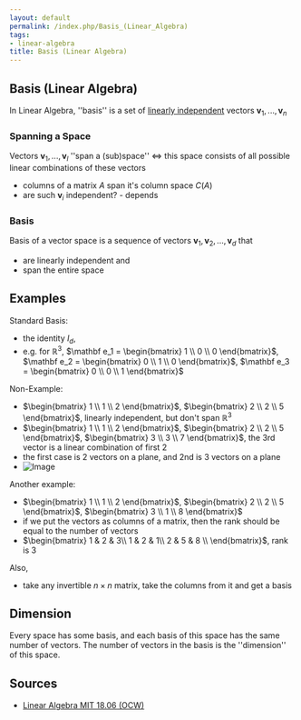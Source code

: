 ```yaml
---
layout: default
permalink: /index.php/Basis_(Linear_Algebra)
tags:
- linear-algebra
title: Basis (Linear Algebra)
---
```

## Basis (Linear Algebra)
In Linear Algebra, ''basis'' is a set of [linearly independent](Linear_Independence) vectors $\mathbf v_1, ...,  \mathbf v_n$ 


### Spanning a Space
Vectors $\mathbf v_1, ...,  \mathbf v_l$  ''span a (sub)space'' $\iff$ this space consists of all possible linear combinations of these vectors 
- columns of a matrix $A$ span it's column space $C(A)$
- are such $\mathbf v_i$ independent? - depends 


### Basis
Basis of a vector space is a sequence of vectors $\mathbf v_1, \mathbf v_2, ...,  \mathbf v_d$ that  
- are linearly independent and 
- span the entire space 


## Examples
Standard Basis: 
- the identity $I_d$,
- e.g. for $\mathbb R^3$, $\mathbf e_1 = \begin{bmatrix}
1 \\ 0 \\ 0 
\end{bmatrix}$, $\mathbf e_2 = \begin{bmatrix}
0 \\ 1 \\ 0 
\end{bmatrix}$, $\mathbf e_3 = \begin{bmatrix}
0 \\ 0 \\ 1 
\end{bmatrix}$


Non-Example:
- $\begin{bmatrix}
1 \\ 1 \\ 2 
\end{bmatrix}$, $\begin{bmatrix}
2 \\ 2 \\ 5 
\end{bmatrix}$, linearly independent, but don't span $\mathbb R^3$
- $\begin{bmatrix}
1 \\ 1 \\ 2 
\end{bmatrix}$, $\begin{bmatrix}
2 \\ 2 \\ 5 
\end{bmatrix}$, $\begin{bmatrix}
3 \\ 3 \\ 7 
\end{bmatrix}$, the 3rd vector is a linear combination of first 2 
- the first case is 2 vectors on a plane, and 2nd is 3 vectors on a plane
- <img src="http://habrastorage.org/files/328/4c6/a34/3284c6a346ff491e8ac295ec82ea1f91.png" alt="Image">


Another example: 
- $\begin{bmatrix}
1 \\ 1 \\ 2 
\end{bmatrix}$, $\begin{bmatrix}
2 \\ 2 \\ 5 
\end{bmatrix}$, $\begin{bmatrix}
3 \\ 1 \\ 8 
\end{bmatrix}$
- if we put the vectors as columns of a matrix, then the rank should be equal to the number of vectors 
- $\begin{bmatrix}
1 & 2 & 3\\
1 & 2 & 1\\ 
2 & 5 & 8 \\
\end{bmatrix}$, rank is 3



Also,
- take any invertible $n \times n$ matrix, take the columns from it and get a basis


## Dimension
Every space has some basis, and each basis of this space has the same number of vectors. The number of vectors in the basis is the ''dimension'' of this space.


## Sources
- [Linear Algebra MIT 18.06 (OCW)](Linear_Algebra_MIT_18.06_(OCW))
